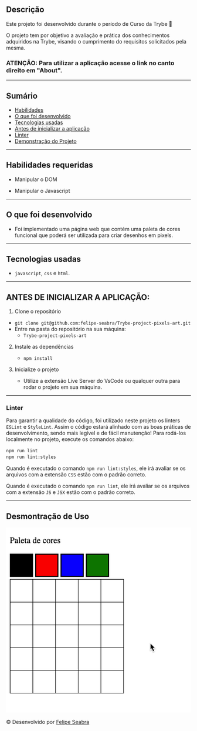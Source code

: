 ## Descrição

Este projeto foi desenvolvido durante o período de Curso da Trybe 🚀

O projeto tem por objetivo a avaliação e prática dos conhecimentos adquiridos na Trybe, visando o cumprimento do requisitos solicitados pela mesma.

### ATENÇÃO: Para utilizar a aplicação acesse o link no canto direito em "About".

---

## Sumário

- [Habilidades](#habilidades-requeridas)
- [O que foi desenvolvido](#o-que-foi-desenvolvido)
- [Tecnologias usadas](#tecnologias-usadas)
- [Antes de inicializar a aplicação](#antes-de-inicializar-a-aplicação)
- [Linter](#linter)
- [Demonstração do Projeto](#desmontração-de-uso)

---

## Habilidades requeridas

- Manipular o DOM

- Manipular o Javascript

---

## O que foi desenvolvido

- Foi implementado uma página web que contém uma paleta de cores funcional que poderá ser utilizada para criar desenhos em pixels.

---

## Tecnologias usadas

- `javascript`, `css` e `html`.

---

## ANTES DE INICIALIZAR A APLICAÇÃO:

1. Clone o repositório
  * `git clone git@github.com:felipe-seabra/Trybe-project-pixels-art.git`
  * Entre na pasta do repositório na sua máquina:
    * `Trybe-project-pixels-art`

2. Instale as dependências
   * `npm install`

3.  Inicialize o projeto
    * Utilize a extensão Live Server do VsCode ou qualquer outra para rodar o projeto em sua máquina.

---

### Linter

Para garantir a qualidade do código, foi utilizado neste projeto os linters `ESLint` e `StyleLint`.
Assim o código estará alinhado com as boas práticas de desenvolvimento, sendo mais legível
e de fácil manutenção! Para rodá-los localmente no projeto, execute os comandos abaixo:

```bash
npm run lint
npm run lint:styles
```

Quando é executado o comando `npm run lint:styles`, ele irá avaliar se os arquivos com a extensão `CSS` estão com o padrão correto.

Quando é executado o comando `npm run lint`, ele irá avaliar se os arquivos com a extensão `JS` e `JSX` estão com o padrão correto.

---

## Desmontração de Uso

![exemplo de arte com pixels](./art-with-pixels.gif)

© Desenvolvido por [Felipe Seabra](https://www.linkedin.com/in/felipe-seabra/) 
